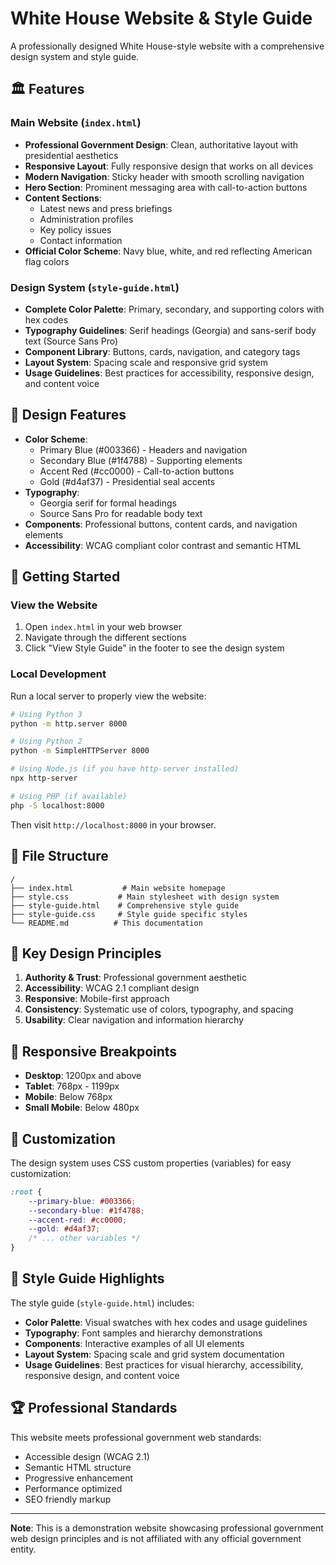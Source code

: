 # White House Website & Style Guide

A professionally designed White House-style website with a comprehensive design system and style guide.

## 🏛️ Features

### Main Website (`index.html`)
- **Professional Government Design**: Clean, authoritative layout with presidential aesthetics
- **Responsive Layout**: Fully responsive design that works on all devices
- **Modern Navigation**: Sticky header with smooth scrolling navigation
- **Hero Section**: Prominent messaging area with call-to-action buttons
- **Content Sections**: 
  - Latest news and press briefings
  - Administration profiles
  - Key policy issues
  - Contact information
- **Official Color Scheme**: Navy blue, white, and red reflecting American flag colors

### Design System (`style-guide.html`)
- **Complete Color Palette**: Primary, secondary, and supporting colors with hex codes
- **Typography Guidelines**: Serif headings (Georgia) and sans-serif body text (Source Sans Pro)
- **Component Library**: Buttons, cards, navigation, and category tags
- **Layout System**: Spacing scale and responsive grid system
- **Usage Guidelines**: Best practices for accessibility, responsive design, and content voice

## 🎨 Design Features

- **Color Scheme**: 
  - Primary Blue (#003366) - Headers and navigation
  - Secondary Blue (#1f4788) - Supporting elements
  - Accent Red (#cc0000) - Call-to-action buttons
  - Gold (#d4af37) - Presidential seal accents
- **Typography**: 
  - Georgia serif for formal headings
  - Source Sans Pro for readable body text
- **Components**: Professional buttons, content cards, and navigation elements
- **Accessibility**: WCAG compliant color contrast and semantic HTML

## 🚀 Getting Started

### View the Website
1. Open `index.html` in your web browser
2. Navigate through the different sections
3. Click "View Style Guide" in the footer to see the design system

### Local Development
Run a local server to properly view the website:

```bash
# Using Python 3
python -m http.server 8000

# Using Python 2
python -m SimpleHTTPServer 8000

# Using Node.js (if you have http-server installed)
npx http-server

# Using PHP (if available)
php -S localhost:8000
```

Then visit `http://localhost:8000` in your browser.

## 📁 File Structure

```
/
├── index.html           # Main website homepage
├── style.css           # Main stylesheet with design system
├── style-guide.html    # Comprehensive style guide
├── style-guide.css     # Style guide specific styles
└── README.md          # This documentation
```

## 🎯 Key Design Principles

1. **Authority & Trust**: Professional government aesthetic
2. **Accessibility**: WCAG 2.1 compliant design
3. **Responsive**: Mobile-first approach
4. **Consistency**: Systematic use of colors, typography, and spacing
5. **Usability**: Clear navigation and information hierarchy

## 📱 Responsive Breakpoints

- **Desktop**: 1200px and above
- **Tablet**: 768px - 1199px
- **Mobile**: Below 768px
- **Small Mobile**: Below 480px

## 🔧 Customization

The design system uses CSS custom properties (variables) for easy customization:

```css
:root {
    --primary-blue: #003366;
    --secondary-blue: #1f4788;
    --accent-red: #cc0000;
    --gold: #d4af37;
    /* ... other variables */
}
```

## 🌟 Style Guide Highlights

The style guide (`style-guide.html`) includes:
- **Color Palette**: Visual swatches with hex codes and usage guidelines
- **Typography**: Font samples and hierarchy demonstrations
- **Components**: Interactive examples of all UI elements
- **Layout System**: Spacing scale and grid system documentation
- **Usage Guidelines**: Best practices for visual hierarchy, accessibility, responsive design, and content voice

## 🏆 Professional Standards

This website meets professional government web standards:
- Accessible design (WCAG 2.1)
- Semantic HTML structure
- Progressive enhancement
- Performance optimized
- SEO friendly markup

---

**Note**: This is a demonstration website showcasing professional government web design principles and is not affiliated with any official government entity. 